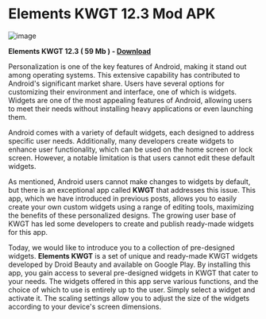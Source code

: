 # Elements KWGT 12.3 Mod APK

![image](https://github.com/user-attachments/assets/4d21e6fe-742c-4574-b93d-c7772ed7d3ae)

**Elements KWGT 12.3 ( 59 Mb ) - [Download](https://dlgram.com/CoQeZ)**

Personalization is one of the key features of Android, making it stand out among operating systems. This extensive capability has contributed to Android's significant market share. Users have several options for customizing their environment and interface, one of which is widgets. Widgets are one of the most appealing features of Android, allowing users to meet their needs without installing heavy applications or even launching them. 

Android comes with a variety of default widgets, each designed to address specific user needs. Additionally, many developers create widgets to enhance user functionality, which can be used on the home screen or lock screen. However, a notable limitation is that users cannot edit these default widgets. 

As mentioned, Android users cannot make changes to widgets by default, but there is an exceptional app called **KWGT** that addresses this issue. This app, which we have introduced in previous posts, allows you to easily create your own custom widgets using a range of editing tools, maximizing the benefits of these personalized designs. The growing user base of KWGT has led some developers to create and publish ready-made widgets for this app. 

Today, we would like to introduce you to a collection of pre-designed widgets. **Elements KWGT** is a set of unique and ready-made KWGT widgets developed by Droid Beauty and available on Google Play. By installing this app, you gain access to several pre-designed widgets in KWGT that cater to your needs. The widgets offered in this app serve various functions, and the choice of which to use is entirely up to the user. Simply select a widget and activate it. The scaling settings allow you to adjust the size of the widgets according to your device's screen dimensions.